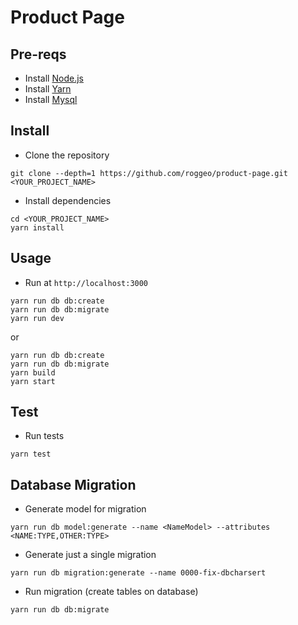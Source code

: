 # Product Page

## Pre-reqs

- Install [Node.js](https://nodejs.org/en/)
- Install [Yarn](https://classic.yarnpkg.com/en/docs/install)
- Install [Mysql](https://dev.mysql.com/downloads/mysql/)

## Install

- Clone the repository
```
git clone --depth=1 https://github.com/roggeo/product-page.git <YOUR_PROJECT_NAME>
```
- Install dependencies
```
cd <YOUR_PROJECT_NAME>
yarn install
```

## Usage

- Run at `http://localhost:3000`

```
yarn run db db:create
yarn run db db:migrate
yarn run dev
```

or

```
yarn run db db:create
yarn run db db:migrate
yarn build
yarn start
```

## Test

- Run tests
```
yarn test
```

## Database Migration

- Generate model for migration

```
yarn run db model:generate --name <NameModel> --attributes <NAME:TYPE,OTHER:TYPE>
```

- Generate just a single migration

```
yarn run db migration:generate --name 0000-fix-dbcharsert
```

- Run migration (create tables on database)

```
yarn run db db:migrate
```